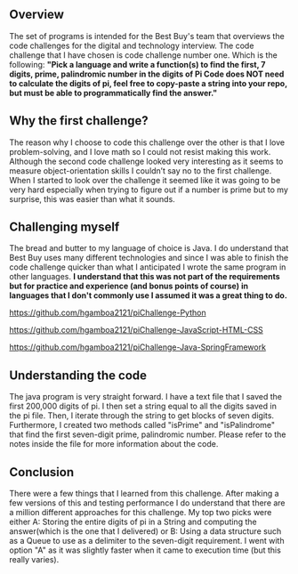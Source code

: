 ## Overview
The set of programs is intended for the Best Buy's team that overviews the code challenges for the digital and technology interview. The code challenge that I have chosen is code challenge number one. Which is the following: **"Pick a language and write a function(s) to find the first, 7 digits, prime, palindromic number in the digits of Pi Code does NOT need to calculate the digits of pi, feel free to copy-paste a string into your repo, but must be able to programmatically find the answer."**

## Why the first challenge?
The reason why I choose to code this challenge over the other is that I love problem-solving, and I love math so I could not resist making this work. Although the second code challenge looked very interesting as it seems to measure object-orientation skills I couldn’t say no to the first challenge. 
When I started to look over the challenge it seemed like it was going to be very hard especially when trying to figure out if a number is prime but to my surprise, this was easier than what it sounds.

## Challenging myself
The bread and butter to my language of choice is Java. I do understand that Best Buy uses many different technologies and since I was able to finish the code challenge quicker than what I anticipated I wrote the same program in other languages. **I understand that this was not part of the requirements but for practice and experience (and bonus points of course) in languages that I don't commonly use I assumed it was a great thing to do.** 

https://github.com/hgamboa2121/piChallenge-Python

https://github.com/hgamboa2121/piChallenge-JavaScript-HTML-CSS

https://github.com/hgamboa2121/piChallenge-Java-SpringFramework

## Understanding the code
The java program is very straight forward. I have a text file that I saved the first 200,000 digits of pi. I then set a string equal to all the digits saved in the pi file. Then, I iterate through the string to get blocks of seven digits. Furthermore, I created two methods called "isPrime" and "isPalindrome" that find the first seven-digit prime, palindromic number. Please refer to the notes inside the file for more information about the code. 

## Conclusion
There were a few things that I learned from this challenge. After making a few versions of this and testing performance I do understand that there are a million different approaches for this challenge. My top two picks were either A: Storing the entire digits of pi in a String and computing the answer(which is the one that I delivered)  or B: Using a data structure such as a Queue to use as a delimiter to the seven-digit requirement. I went with option "A" as it was slightly faster when it came to execution time (but this really varies). 
